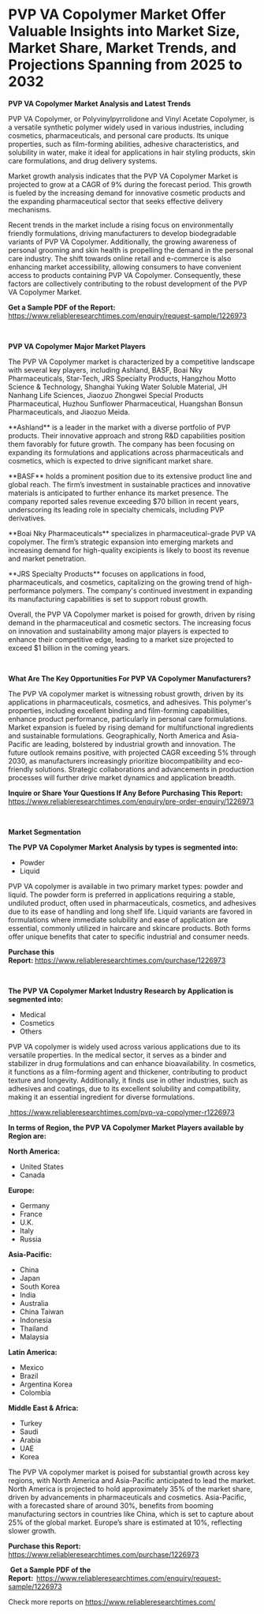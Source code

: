 <p><h1>PVP VA Copolymer Market Offer Valuable Insights into Market Size, Market Share, Market Trends, and Projections Spanning from 2025 to 2032</h1></p><p><strong>PVP VA Copolymer Market Analysis and Latest Trends</strong></p>
<p><p>PVP VA Copolymer, or Polyvinylpyrrolidone and Vinyl Acetate Copolymer, is a versatile synthetic polymer widely used in various industries, including cosmetics, pharmaceuticals, and personal care products. Its unique properties, such as film-forming abilities, adhesive characteristics, and solubility in water, make it ideal for applications in hair styling products, skin care formulations, and drug delivery systems. </p><p>Market growth analysis indicates that the PVP VA Copolymer Market is projected to grow at a CAGR of 9% during the forecast period. This growth is fueled by the increasing demand for innovative cosmetic products and the expanding pharmaceutical sector that seeks effective delivery mechanisms. </p><p>Recent trends in the market include a rising focus on environmentally friendly formulations, driving manufacturers to develop biodegradable variants of PVP VA Copolymer. Additionally, the growing awareness of personal grooming and skin health is propelling the demand in the personal care industry. The shift towards online retail and e-commerce is also enhancing market accessibility, allowing consumers to have convenient access to products containing PVP VA Copolymer. Consequently, these factors are collectively contributing to the robust development of the PVP VA Copolymer Market.</p></p>
<p><strong>Get a Sample PDF of the Report:&nbsp;</strong> <a href="https://www.reliableresearchtimes.com/enquiry/request-sample/1226973?utm_campaign=3063&utm_medium=2&utm_source=Github&utm_content=ia&utm_term=01042025&utm_id=pvp-va-copolymer">https://www.reliableresearchtimes.com/enquiry/request-sample/1226973</a></p>
<p>&nbsp;</p>
<p><strong>PVP VA Copolymer Major Market Players</strong></p>
<p><p>The PVP VA Copolymer market is characterized by a competitive landscape with several key players, including Ashland, BASF, Boai Nky Pharmaceuticals, Star-Tech, JRS Specialty Products, Hangzhou Motto Science & Technology, Shanghai Yuking Water Soluble Material, JH Nanhang Life Sciences, Jiaozuo Zhongwei Special Products Pharmaceutical, Huzhou Sunflower Pharmaceutical, Huangshan Bonsun Pharmaceuticals, and Jiaozuo Meida.</p><p>**Ashland** is a leader in the market with a diverse portfolio of PVP products. Their innovative approach and strong R&D capabilities position them favorably for future growth. The company has been focusing on expanding its formulations and applications across pharmaceuticals and cosmetics, which is expected to drive significant market share.</p><p>**BASF** holds a prominent position due to its extensive product line and global reach. The firm’s investment in sustainable practices and innovative materials is anticipated to further enhance its market presence. The company reported sales revenue exceeding $70 billion in recent years, underscoring its leading role in specialty chemicals, including PVP derivatives.</p><p>**Boai Nky Pharmaceuticals** specializes in pharmaceutical-grade PVP VA copolymer. The firm’s strategic expansion into emerging markets and increasing demand for high-quality excipients is likely to boost its revenue and market penetration.</p><p>**JRS Specialty Products** focuses on applications in food, pharmaceuticals, and cosmetics, capitalizing on the growing trend of high-performance polymers. The company's continued investment in expanding its manufacturing capabilities is set to support robust growth.</p><p>Overall, the PVP VA Copolymer market is poised for growth, driven by rising demand in the pharmaceutical and cosmetic sectors. The increasing focus on innovation and sustainability among major players is expected to enhance their competitive edge, leading to a market size projected to exceed $1 billion in the coming years.</p></p>
<p>&nbsp;</p>
<p><strong>What Are The Key Opportunities For PVP VA Copolymer Manufacturers?</strong></p>
<p><p>The PVP VA copolymer market is witnessing robust growth, driven by its applications in pharmaceuticals, cosmetics, and adhesives. This polymer's properties, including excellent binding and film-forming capabilities, enhance product performance, particularly in personal care formulations. Market expansion is fueled by rising demand for multifunctional ingredients and sustainable formulations. Geographically, North America and Asia-Pacific are leading, bolstered by industrial growth and innovation. The future outlook remains positive, with projected CAGR exceeding 5% through 2030, as manufacturers increasingly prioritize biocompatibility and eco-friendly solutions. Strategic collaborations and advancements in production processes will further drive market dynamics and application breadth.</p></p>
<p><strong>Inquire or Share Your Questions If Any Before Purchasing This Report:</strong> <a href="https://www.reliableresearchtimes.com/enquiry/pre-order-enquiry/1226973?utm_campaign=3063&utm_medium=2&utm_source=Github&utm_content=ia&utm_term=01042025&utm_id=pvp-va-copolymer">https://www.reliableresearchtimes.com/enquiry/pre-order-enquiry/1226973</a></p>
<p>&nbsp;</p>
<p><strong>Market Segmentation</strong></p>
<p><strong>The PVP VA Copolymer Market Analysis by types is segmented into:</strong></p>
<p><ul><li>Powder</li><li>Liquid</li></ul></p>
<p><p>PVP VA copolymer is available in two primary market types: powder and liquid. The powder form is preferred in applications requiring a stable, undiluted product, often used in pharmaceuticals, cosmetics, and adhesives due to its ease of handling and long shelf life. Liquid variants are favored in formulations where immediate solubility and ease of application are essential, commonly utilized in haircare and skincare products. Both forms offer unique benefits that cater to specific industrial and consumer needs.</p></p>
<p><strong>Purchase this Report:&nbsp;</strong><a href="https://www.reliableresearchtimes.com/purchase/1226973?utm_campaign=3063&utm_medium=2&utm_source=Github&utm_content=ia&utm_term=01042025&utm_id=pvp-va-copolymer">https://www.reliableresearchtimes.com/purchase/1226973</a></p>
<p>&nbsp;</p>
<p><strong>The PVP VA Copolymer Market Industry Research by Application is segmented into:</strong></p>
<p><ul><li>Medical</li><li>Cosmetics</li><li>Others</li></ul></p>
<p><p>PVP VA copolymer is widely used across various applications due to its versatile properties. In the medical sector, it serves as a binder and stabilizer in drug formulations and can enhance bioavailability. In cosmetics, it functions as a film-forming agent and thickener, contributing to product texture and longevity. Additionally, it finds use in other industries, such as adhesives and coatings, due to its excellent solubility and compatibility, making it an essential ingredient for diverse formulations.</p></p>
<p><a href="https://www.reliableresearchtimes.com/pvp-va-copolymer-r1226973?utm_campaign=3063&utm_medium=2&utm_source=Github&utm_content=ia&utm_term=01042025&utm_id=pvp-va-copolymer">&nbsp;https://www.reliableresearchtimes.com/pvp-va-copolymer-r1226973</a></p>
<p><strong>In terms of Region, the PVP VA Copolymer Market Players available by Region are:</strong></p>
<p>
    <p> <strong> North America: </strong>
        <ul>
            <li>United States</li>
            <li>Canada</li>
        </ul>
        </p> 
    <p> <strong> Europe: </strong>
        <ul>
            <li>Germany</li>
            <li>France</li>
            <li>U.K.</li>
            <li>Italy</li>
            <li>Russia</li>
        </ul>
        </p> 
    <p> <strong> Asia-Pacific: </strong>
        <ul>
            <li>China</li>
            <li>Japan</li>
            <li>South Korea</li>
            <li>India</li>
            <li>Australia</li>
            <li>China Taiwan</li>
            <li>Indonesia</li>
            <li>Thailand</li>
            <li>Malaysia</li>
        </ul>
        </p> 
    <p> <strong> Latin America: </strong>
        <ul>
            <li>Mexico</li>
            <li>Brazil</li>
            <li>Argentina Korea</li>
            <li>Colombia</li>
        </ul>
        </p> 
    <p> <strong> Middle East & Africa: </strong>
        <ul>
            <li>Turkey</li>
            <li>Saudi</li>
            <li>Arabia</li>
            <li>UAE</li>
            <li>Korea</li>
        </ul>
    </p>
    </p>
<p><p>The PVP VA copolymer market is poised for substantial growth across key regions, with North America and Asia-Pacific anticipated to lead the market. North America is projected to hold approximately 35% of the market share, driven by advancements in pharmaceuticals and cosmetics. Asia-Pacific, with a forecasted share of around 30%, benefits from booming manufacturing sectors in countries like China, which is set to capture about 25% of the global market. Europe’s share is estimated at 10%, reflecting slower growth.</p></p>
<p><strong>Purchase this Report: </strong><a href="https://www.reliableresearchtimes.com/purchase/1226973?utm_campaign=3063&utm_medium=2&utm_source=Github&utm_content=ia&utm_term=01042025&utm_id=pvp-va-copolymer">https://www.reliableresearchtimes.com/purchase/1226973</a></p>
<p>&nbsp;<strong>Get a Sample PDF of the Report:&nbsp;&nbsp;</strong><a href="https://www.reliableresearchtimes.com/enquiry/request-sample/1226973?utm_campaign=3063&utm_medium=2&utm_source=Github&utm_content=ia&utm_term=01042025&utm_id=pvp-va-copolymer">https://www.reliableresearchtimes.com/enquiry/request-sample/1226973</a></p>
<p><strong></strong></p>
<p>Check more reports on <a href="https://www.reliableresearchtimes.com/?utm_campaign=3063&utm_medium=2&utm_source=Github&utm_content=ia&utm_term=01042025&utm_id=pvp-va-copolymer">https://www.reliableresearchtimes.com/</a></p>